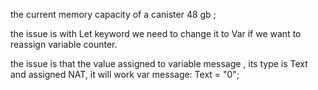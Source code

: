 the current memory capacity of a canister 48 gb ;


the issue is with Let keyword we need to change it to Var if we want to reassign variable counter.


the issue is that the value assigned to variable message , its type is Text and assigned NAT, 
it will work var message: Text = "0";
